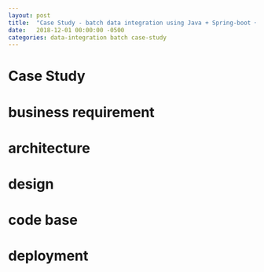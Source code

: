 ```yaml
---
layout: post
title:  "Case Study - batch data integration using Java + Spring-boot + Spring-batch on Google Cloud"
date:   2018-12-01 00:00:00 -0500
categories: data-integration batch case-study
---
```

# Case Study

# business requirement

# architecture

# design

# code base

# deployment


